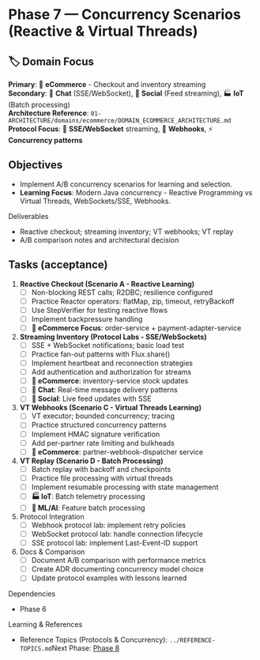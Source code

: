 # Phase 7 — Concurrency Scenarios (Reactive & Virtual Threads)

## 🏷️ Domain Focus
**Primary**: 🏪 **eCommerce** - Checkout and inventory streaming  
**Secondary**: 💬 **Chat** (SSE/WebSocket), 📱 **Social** (Feed streaming), 🏭 **IoT** (Batch processing)  
**Architecture Reference**: `01-ARCHITECTURE/domains/ecommerce/DOMAIN_ECOMMERCE_ARCHITECTURE.md`  
**Protocol Focus**: 🔄 **SSE/WebSocket** streaming, 🔗 **Webhooks**, ⚡ **Concurrency patterns**

## Objectives
- Implement A/B concurrency scenarios for learning and selection.
- **Learning Focus**: Modern Java concurrency - Reactive Programming vs Virtual Threads, WebSockets/SSE, Webhooks.

Deliverables
- Reactive checkout; streaming inventory; VT webhooks; VT replay
- A/B comparison notes and architectural decision

## Tasks (acceptance)
1) **Reactive Checkout (Scenario A - Reactive Learning)**
   - [ ] Non-blocking REST calls; R2DBC; resilience configured
   - [ ] Practice Reactor operators: flatMap, zip, timeout, retryBackoff
   - [ ] Use StepVerifier for testing reactive flows
   - [ ] Implement backpressure handling
   - [ ] **🏪 eCommerce Focus**: order-service + payment-adapter-service

2) **Streaming Inventory (Protocol Labs - SSE/WebSockets)**
   - [ ] SSE + WebSocket notifications; basic load test
   - [ ] Practice fan-out patterns with Flux.share()
   - [ ] Implement heartbeat and reconnection strategies
   - [ ] Add authentication and authorization for streams
   - [ ] **🏪 eCommerce**: inventory-service stock updates
   - [ ] **💬 Chat**: Real-time message delivery patterns
   - [ ] **📱 Social**: Live feed updates with SSE

3) **VT Webhooks (Scenario C - Virtual Threads Learning)**
   - [ ] VT executor; bounded concurrency; tracing
   - [ ] Practice structured concurrency patterns
   - [ ] Implement HMAC signature verification
   - [ ] Add per-partner rate limiting and bulkheads
   - [ ] **🏪 eCommerce**: partner-webhook-dispatcher service

4) **VT Replay (Scenario D - Batch Processing)**
   - [ ] Batch replay with backoff and checkpoints
   - [ ] Practice file processing with virtual threads
   - [ ] Implement resumable processing with state management
   - [ ] **🏭 IoT**: Batch telemetry processing
   - [ ] **🧠 ML/AI**: Feature batch processing
5) Protocol Integration
   - [ ] Webhook protocol lab: implement retry policies
   - [ ] WebSocket protocol lab: handle connection lifecycle
   - [ ] SSE protocol lab: implement Last-Event-ID support
6) Docs & Comparison
   - [ ] Document A/B comparison with performance metrics
   - [ ] Create ADR documenting concurrency model choice
   - [ ] Update protocol examples with lessons learned

Dependencies
- Phase 6

Learning & References
- Reference Topics (Protocols & Concurrency): `../REFERENCE-TOPICS.md`Next Phase: [Phase 8](./PHASE-8.md)